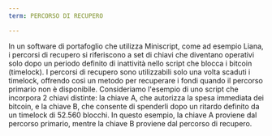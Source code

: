 ```yaml
---
term: PERCORSO DI RECUPERO

---
```

In un software di portafoglio che utilizza Miniscript, come ad esempio Liana, i percorsi di recupero si riferiscono a set di chiavi che diventano operativi solo dopo un periodo definito di inattività nello script che blocca i bitcoin (timelock). I percorsi di recupero sono utilizzabili solo una volta scaduti i timelock, offrendo così un metodo per recuperare i fondi quando il percorso primario non è disponibile. Consideriamo l'esempio di uno script che incorpora 2 chiavi distinte: la chiave A, che autorizza la spesa immediata dei bitcoin, e la chiave B, che consente di spenderli dopo un ritardo definito da un timelock di 52.560 blocchi. In questo esempio, la chiave A proviene dal percorso primario, mentre la chiave B proviene dal percorso di recupero.